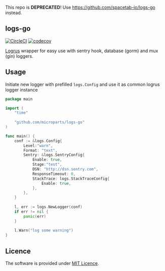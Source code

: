 This repo is **DEPRECATED**! Use https://github.com/spacetab-io/logs-go instead.

logs-go
-------

[![CircleCI](https://circleci.com/gh/microparts/logs-go.svg?style=shield)](https://circleci.com/gh/microparts/logs-go) [![codecov](https://codecov.io/gh/microparts/logs-go/graph/badge.svg)](https://codecov.io/gh/microparts/logs-go)

[Logrus](github.com/sirupsen/logrus) wrapper for easy use with sentry hook, database (gorm) and mux (gin) loggers.

## Usage

Initiate new logger with prefilled `logs.Config` and use it as common logrus logger instance

```go
package main

import (
	"time"
	
	"github.com/microparts/logs-go"
)

func main() {
	conf := &logs.Config{
		Level:"warn",
		Format: "text",
		Sentry: &logs.SentryConfig{
			Enable: true,
			Stage:"test",
			DSN: "http://dsn.sentry.com",
			ResponseTimeout: 0,
			StackTrace: logs.StackTraceConfig{
				Enable: true,
			},
		},
	}
	
	l, err := logs.NewLogger(conf)
	if err != nil {
		panic(err)
	}
	
	l.Warn("log some warning")
}
```

## Licence

The software is provided under [MIT Licence](LICENCE).
